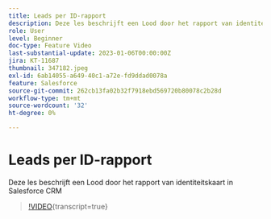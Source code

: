 ```yaml
---
title: Leads per ID-rapport
description: Deze les beschrijft een Lood door het rapport van identiteitskaart in Salesforce CRM
role: User
level: Beginner
doc-type: Feature Video
last-substantial-update: 2023-01-06T00:00:00Z
jira: KT-11687
thumbnail: 347182.jpeg
exl-id: 6ab14055-a649-40c1-a72e-fd9ddad0078a
feature: Salesforce
source-git-commit: 262cb13fa02b32f7918ebd569720b80078c2b28d
workflow-type: tm+mt
source-wordcount: '32'
ht-degree: 0%

---
```


# Leads per ID-rapport

Deze les beschrijft een Lood door het rapport van identiteitskaart in Salesforce CRM

>[!VIDEO](https://video.tv.adobe.com/v/347182/?learn=on){transcript=true}
